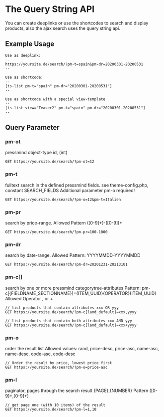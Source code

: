 # The Query String API
You can create deeplinks or use the shortcodes to search and display products, also the ajax search uses the query string api.


## Example Usage
```
Use as deeplink:
--
https://yoursite.de/search/?pm-t=spain&pm-dr=20200301-20200531
--

Use as shortcode:
--
[ts-list pm-t="spain" pm-dr="20200301-20200531"]
--

Use as shortcode with a special view-template
--
[ts-list view="Teaser2" pm-t="spain" pm-dr="20200301-20200531"]
--
```

## Query Parameter

### pm-ot
pressmind object-type id, (int)
```
GET https://yoursite.de/search/?pm-ot=12
```

### pm-t
fulltext search in the defined pressmind fields.
see theme-config.php, constant SEARCH_FIELDS 
Additional parameter pm-o required!
```
GET https://yoursite.de/search/?pm-o=12&pm-t=Italien
```

### pm-pr
search by price-range. Allowed Pattern ([0-9]+)\-([0-9])+
```
GET https://yoursite.de/search/?pm-pr=100-1000
```


### pm-dr
search by date-range. Allowed Pattern: YYYYMMDD-YYYYMMDD
```
GET https://yoursite.de/search/?pm-dr=20201231-20213101
```

### pm-c[]
search by one or more pressmind categorytree-attributes
Pattern: pm-c[{FIELDNAME_SECTIONNAME}]={ITEM_UUID}{OPERATOR}{ITEM_UUID}
Allowed Operator , or +
```
// list products that contain attributes xxx OR yyy
GET https://yoursite.de/search/?pm-c[land_default]=xxx,yyyy

// list products that contain both attributes xxx AND yyy
GET https://yoursite.de/search/?pm-c[land_default]=xxx+yyyy
```

### pm-o
order the result list
Allowed values:
rand, price-desc, price-asc, name-asc, name-desc, code-asc, code-desc

```
// Order the result by price, lowest price first
GET https://yoursite.de/search/?pm-o=price-asc
```

### pm-l
paginator, pages through the search result
{PAGE},{NUMBER}
Pattern ([0-9]+\,[0-9]+)
```
// get page one (with 10 items) of the result
GET https://yoursite.de/search/?pm-l=1,10
```

 
